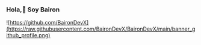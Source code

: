 ### Hola,👋 Soy Bairon
![https://github.com/BaironDevX](https://raw.githubusercontent.com/BaironDevX/BaironDevX/main/banner_github_profile.png)

<!--
**BaironDevX/BaironDevX** is a ✨ _special_ ✨ repository because its `README.md` (this file) appears on your GitHub profile.

Here are some ideas to get you started:

- 🔭 I’m currently working on ...
- 🌱 I’m currently learning ...
- 👯 I’m looking to collaborate on ...
- 🤔 I’m looking for help with ...
- 💬 Ask me about ...
- 📫 How to reach me: ...
- 😄 Pronouns: ...
- ⚡ Fun fact: ...
-->
